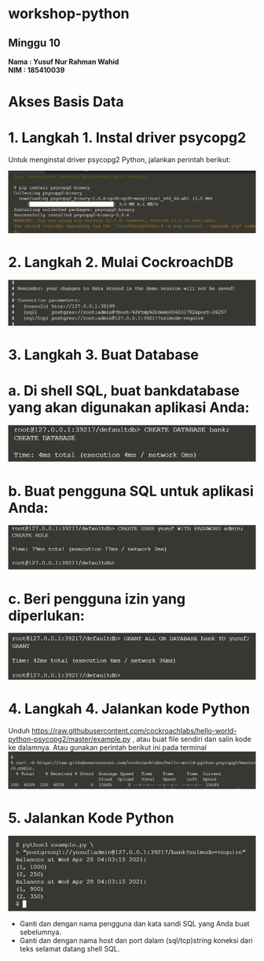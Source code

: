 # workshop-python
<h2>Minggu 10</h2>
<b>Nama : Yusuf Nur Rahman Wahid</b></br>
<b>NIM : 185410039</b>

# Akses Basis Data

# 1. Langkah 1. Instal driver psycopg2
Untuk menginstal driver psycopg2 Python, jalankan perintah berikut:

<img src="https://github.com/yusufnrw13/workshop-python/blob/master/Minggu10/gambar/gambar1.jpg"/>

# 2. Langkah 2. Mulai CockroachDB
<img src="https://github.com/yusufnrw13/workshop-python/blob/master/Minggu10/gambar/gambar2.jpg"/>

# 3. Langkah 3. Buat Database
# a.	Di shell SQL, buat bankdatabase yang akan digunakan aplikasi Anda:
<img src="https://github.com/yusufnrw13/workshop-python/blob/master/Minggu10/gambar/gambar3.jpg"/>

# b.	Buat pengguna SQL untuk aplikasi Anda:
<img src="https://github.com/yusufnrw13/workshop-python/blob/master/Minggu10/gambar/gambar4.jpg"/>

# c.	Beri pengguna izin yang diperlukan:
<img src="https://github.com/yusufnrw13/workshop-python/blob/master/Minggu10/gambar/gambar5.jpg"/>

# 4. Langkah 4. Jalankan kode Python
Unduh https://raw.githubusercontent.com/cockroachlabs/hello-world-python-psycopg2/master/example.py , atau buat file sendiri dan salin kode ke dalamnya.
Atau gunakan perintah berikut ini pada terminal
<img src="https://github.com/yusufnrw13/workshop-python/blob/master/Minggu10/gambar/gambar6.jpg"/>

# 5. Jalankan Kode Python
<img src="https://github.com/yusufnrw13/workshop-python/blob/master/Minggu10/gambar/gambar7.jpg"/>

-	Ganti <username>dan <password>dengan nama pengguna dan kata sandi SQL yang Anda buat sebelumnya.
-	Ganti <hostname>dan <port>dengan nama host dan port dalam (sql/tcp)string koneksi dari teks selamat datang shell SQL.



